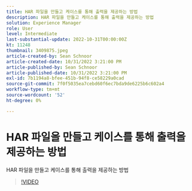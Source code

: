 ```yaml
---
title: HAR 파일을 만들고 케이스를 통해 출력을 제공하는 방법
description: HAR 파일을 만들고 케이스를 통해 출력을 제공하는 방법
solution: Experience Manager
role: User
level: Intermediate
last-substantial-update: 2022-10-31T00:00:00Z
kt: 11248
thumbnail: 3409875.jpeg
article-created-by: Sean Schnoor
article-created-date: 10/31/2022 3:21:00 PM
article-published-by: Sean Schnoor
article-published-date: 10/31/2022 3:21:00 PM
exl-id: 7b1194a8-bfee-451b-94f8-ce58229a0cad
source-git-commit: 7f0f5035ea7cebd60f6ec7bda9de6225b6c602a4
workflow-type: tm+mt
source-wordcount: '52'
ht-degree: 0%

---
```


# HAR 파일을 만들고 케이스를 통해 출력을 제공하는 방법

HAR 파일을 만들고 케이스를 통해 출력을 제공하는 방법

>[!VIDEO](https://video.tv.adobe.com/v/3409875/?quality=12&learn=on)
